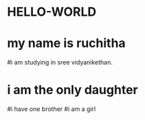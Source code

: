 # HELLO-WORLD
# my name is ruchitha
#i am studying in sree vidyanikethan.
# i am the only daughter
#i have one brother
#i am a girl
